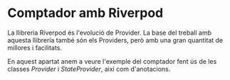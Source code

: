 # Comptador amb Riverpod

La llibreria Riverpod és l'evolució de Provider. La base del treball amb aquesta llibrería també són els Providers, però amb una gran quantitat de millores i facilitats.

En aquest apartat anem a veure l'exemple del comptador fent ús de les classes *Provider* i *StateProvider*, així com d'anotacions.

